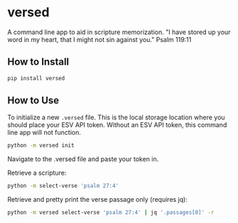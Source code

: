 # versed
A command line app to aid in scripture memorization. "I have stored up your word in my heart, that I might not sin against you." Psalm 119:11

## How to Install

```bash
pip install versed
```

## How to Use

To initialize a new `.versed` file. This is the local storage location where you should place your ESV API token. Without an ESV API token, this command line app will not function.

```bash
python -m versed init
```

Navigate to the .versed file and paste your token in.

Retrieve a scripture:

```bash
python -m select-verse 'psalm 27:4'
```

Retrieve and pretty print the verse passage only (requires jq):
```bash
python -m versed select-verse 'psalm 27:4' | jq '.passages[0]' -r
```
